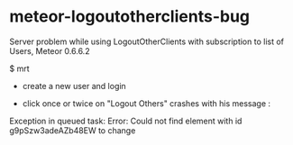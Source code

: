 meteor-logoutotherclients-bug
=============================

Server problem while using LogoutOtherClients with subscription to list of Users, Meteor 0.6.6.2

$ mrt 

+ create a new user and login

+ click once or twice on "Logout Others" crashes with his message :

Exception in queued task: Error: Could not find element with id g9pSzw3adeAZb48EW to change
